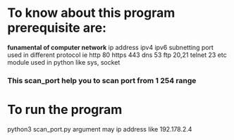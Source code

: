 

# To know about this program prerequisite are:
**funamental of computer network**
ip address ipv4  ipv6 
subnetting
port used in different protocol
ie http 80 https 443 dns 53 ftp 20,21 telnet 23 etc
module used in python like sys, socket



### This scan_port help you to scan port from 1 254 range



# To run the program
python3 scan_port.py <argument>
argument may ip address like 192.178.2.4


